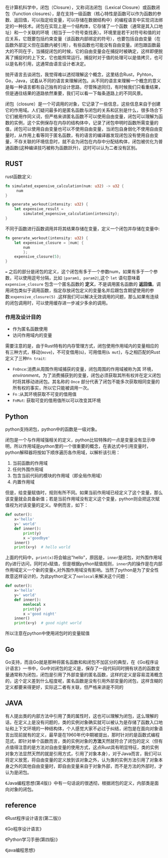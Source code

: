 在计算机科学中，闭包（Closure），又称词法闭包（Lexical Closure）或函数闭包（function closures），是在支持一级函数（核心特性是函数可以作为函数的参数、返回值，可以指定给变量，可以存储在数据结构中）的编程语言中实现词法绑定的一种技术。闭包在实现上是一个结构体，它存储了一个函数（通常是其入口地址）和一个关联的环境（相当于一个符号查找表）。环境里是若干对符号和值的对应关系，它既要包括约束变量（该函数内部绑定的符号），也要包括自由变量（在函数外部定义但在函数内被引用），有些函数也可能没有自由变量。闭包跟函数最大的不同在于，当捕捉闭包的时候，它的自由变量会在捕捉时被确定，这样即便脱离了捕捉时的上下文，它也能照常运行。捕捉时对于值的处理可以是值拷贝，也可以是名称引用，这通常由语言设计者决定。



抛开语言去谈闭包，我觉得难以透彻理解这个概念，这里结合Rust，Pyhton，Go，Java，试着从不同的语言来理解闭包。从不同的语言来理解一个概念的意义是每一种语言都有自己独有的设计思路，尽管殊途同归，有时候我们只看重结果，但是通往结果的道路依然重要，我们可以看一下每条道路上的不同风景。



闭包（closure）是一个可调用的对象，它记录了一些信息，这些信息来自于创建它的作用域。人们疑问最多的是匿名函数与闭包的关系和区别是什么，很多场合下它们被用作同义词，但严格来讲匿名函数不可以使用自由变量，闭包可以理解为函数的实例，这个实例保存在内存的结构体中，记录了闭包申明时函数所需变量的值，闭包可以使用自由变量也可以不使用自由变量，当闭包自身弱化不使用自由变量时，从作用上看等同于匿名函数，有的语言的编译器发现闭包没有使用自由变量，不存关联的环境信息时，就不会为闭包在内存中分配结构体，闭包被优化为普通函数(这种编译技巧被称为函数跃升)，这时可以认为二者没有区别。

## RUST

rust函数定义:

```rust
fn simulated_expensive_calculation(num: u32) -> u32 {
     num
}

fn generate_workout(intensity: u32) {
    let expensive_result =
        simulated_expensive_calculation(intensity);
}
```

不同于函数进行函数调用并将其结果存储在变量，定义一个闭包并存储在变量中:

```rust
fn generate_workout(intensity: u32) {
    let expensive_closure = |num| {
    	num
		};
  	expensive_closure(5);
}
```

`=`	之后的部分是闭包的定义，这个闭包有多于一个参数num，如果有多于一个参数，可以使用逗号分隔，比如 `|param1, param2|`,这个 `let` 语句意味着 `expensive_closure` 包含一个匿名函数的 **定义**，不是调用匿名函数的 **返回值**。调用闭包类似于调用函数，指定存放闭包定义的变量名并后跟包含期望使用的参数:`expensive_closure(5)`	.这样我们可以解决无效调用的问题，那么如果有连续的闭包调用时，可以使用缓存进一步减少多余的调用。

### 作用及设计目的

- 作为匿名函数使用
- 访问作用域内的变量

需要注意的是，由于Rust特有的内存管理方式，闭包使用作用域内的变量相应的有三种方式，移动(`move`)，不可变借用(`&`)，可用借用(`& mut`)，与之相匹配的Rust定义了三种`Fn trait`:

* `FnOnce`:消费从周围作用域捕获的变量，闭包周围的作用域被称为其 环境，*environment*。为了消费捕获到的变量，闭包必须获取其所有权并在定义闭包时将其移动进闭包。其名称的 `Once` 部分代表了闭包不能多次获取相同变量的所有权的事实，所以它只能被调用一次。
* `Fn` :从其环境获取不可变的借用值
* `FnMut`: 获取可变的借用值所以可以改变其环境

## Python

python支持闭包，python中的函数是一级对象。

闭包是一个与作用域强相关的定义，python比较特殊的一点是变量没有显示申明，所以作用域是python里的一个很重要的概念，在表达式中引用变量时，python解释器将按如下顺序遍历各作用域，以解析该引用：

1. 当前函数的作用域
2. 任何外围作用域
3. 包含当前代码的模块的作用域（即全局作用域）
4. 内置作用域

但是，给变量赋值时，规则有所不同。如果当前作用域已经定义了这个变量，那么该变量就会具备新值；若是当前作用域没有定义这个变量，python则会把这次赋值视为对该变量的定义。举例而言，如下：

```python
def outer():
    x='hello'
    y=' world'
    def inner():
        print(y)
        x ='goodbye'        
    inner()
    print(x+y)  # hello world
```

上面的代码中，`print(x)`将会输出"hello"，原因是，`inner`是闭包，对外围作用域的y进行访问，同时对`x`赋值，但是根据python赋值规则，`inner`内的操作是在内部作用域定义一个新的变量`x`,对外围作用域没有影响。当然了python是为了安全性故意这样设计的，为此python定义了`nonlocal`来解决这个问题：

```python
def outer():
    x='hello'
    y=' world'
    def inner():
        nonlocal x 
        print(y)
        x ='good night'
    inner()
    print(x+y)  # good night world
```

所以注意在python中使用闭包时的变量赋值

## Go

Go支持，而且Go就是那种将匿名函数和和闭包不加区分的典型，在《Go程序设计语言》一书中，Go中对闭包的定义是，保存了一段代码同时拥有状态的函数变量通常称为闭包，闭包是引用了外部变量的匿名函数，这样的定义是容易混淆概念的，这个定义差到什么程度呢，匿名函数是没有引用外部变量的闭包，这样含糊的定义都要来得更好，实际这二者有关联，但严格来讲是不同的



## JAVA

有人提出类的内部方法中引用了类的属性时，这也可以理解为闭包，这么理解的话，在定义上是没有问题的，类的实例对象确实就可以被认为是存储了函数入口地址和上下文环境的一种结构体，个人感觉大家不必过于纠结，闭包是在面向对象语言出现前就有的定义，最早是在1960年代中期被提出，那时针对的是函数式编程范式，即针对单个函数而言，类的实例对象的**方法**天然就符合了闭包的定义（但有点值得注意的是方法对自由变量的使用方式，这点Rust具有明显特征，类的实例对象方法显然天然的就是引用方式，引用了对象本身），对于Java而言，我们可以将定义放宽，将自由变量的定义放到该对象之外，认为类的实例方法引用了对象本身之外的其他自由变量时，即自由变量来自于对象外部，而不是方法的外部时，才认为是闭包。

《Java编程思想(第4版)》中有一句话说的很透彻，根据闭包的定义，内部类是面向对象的闭包。

## reference

《Rust程序设计语言(第二版)》

《Go程序设计语言》

《Python学习手册(第四版)》

《java编程思想》



